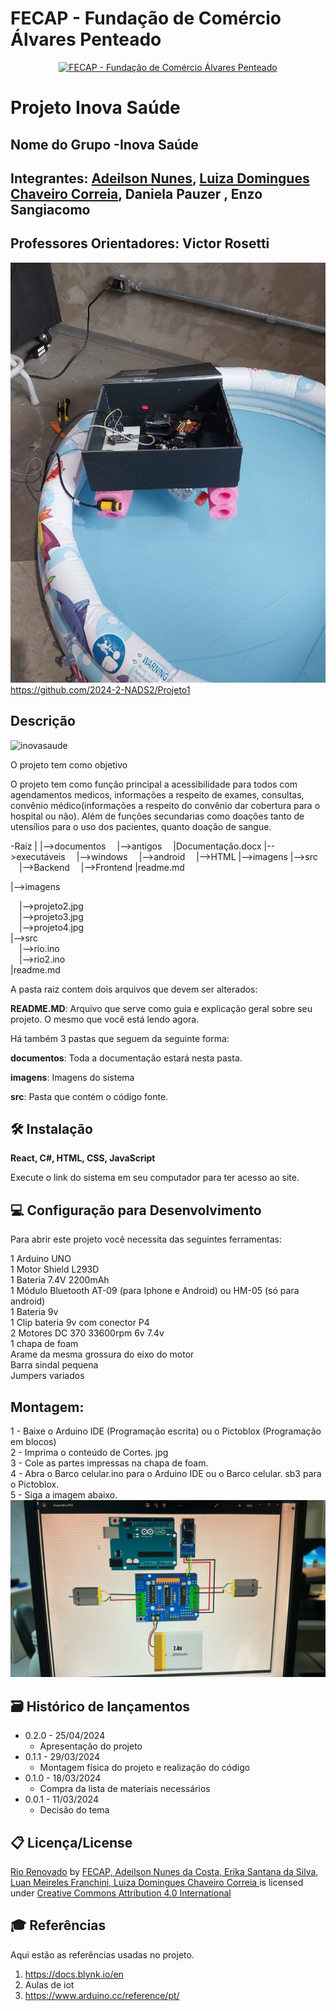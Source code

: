 # FECAP - Fundação de Comércio Álvares Penteado

<p align="center">
<a href= "https://www.fecap.br/"><img src="https://encrypted-tbn0.gstatic.com/images?q=tbn:ANd9GcRhZPrRa89Kma0ZZogxm0pi-tCn_TLKeHGVxywp-LXAFGR3B1DPouAJYHgKZGV0XTEf4AE&usqp=CAU" alt="FECAP - Fundação de Comércio Álvares Penteado" border="0"></a>
</p>

# Projeto Inova Saúde

## Nome do Grupo -Inova Saúde

## Integrantes: <a href="https://github.com/AdeilsonNunes">Adeilson Nunes</a>, <a href="https://github.com/luiza1205">Luiza Domingues Chaveiro Correia</a>, Daniela Pauzer </a>, <a >Enzo Sangiacomo</a>

## Professores Orientadores: Victor Rosetti
![](https://github.com/2024-1-NADS1-B/Projeto6/blob/main/imagens/b1a69324-107f-4ed0-8a6b-f78b9694f82b.jpg)
https://github.com/2024-2-NADS2/Projeto1
## Descrição
![inovasaude](https://github.com/user-attachments/assets/a8b1738e-0a62-41e2-a2ce-922b4c5d6961)

<p> O projeto tem como objetivo </p>

O projeto tem como função principal a acessibilidade para todos com agendamentos medicos, informações a respeito de exames, consultas, convênio médico(informações a respeito do convênio dar cobertura para o hospital ou não). Além de funções secundarias como doações tanto de utensílios para o uso dos pacientes, quanto doação de sangue.

-Raiz
|
|-->documentos
 |-->antigos
 |Documentação.docx
|-->executáveis
 |-->windows
 |-->android
 |-->HTML
|-->imagens
|-->src
 |-->Backend
 |-->Frontend
|readme.md
  
|-->imagens<br>
 
  &emsp;|-->projeto2.jpg<br>
  &emsp;|-->projeto3.jpg<br>
  &emsp;|-->projeto4.jpg<br>
|-->src<br>
  &emsp;|-->rio.ino<br>
  &emsp;|-->rio2.ino<br>
|readme.md<br>

A pasta raiz contem dois arquivos que devem ser alterados:

<b>README.MD</b>: Arquivo que serve como guia e explicação geral sobre seu projeto. O mesmo que você está lendo agora.

Há também 3 pastas que seguem da seguinte forma:

<b>documentos</b>: Toda a documentação estará nesta pasta.

<b>imagens</b>: Imagens do sistema

<b>src</b>: Pasta que contém o código fonte.

## 🛠 Instalação

<b>React, C#, HTML, CSS, JavaScript</b>

Execute o link do sistema em seu computador para ter acesso ao site.


## 💻 Configuração para Desenvolvimento

Para abrir este projeto você necessita das seguintes ferramentas:

1 Arduino UNO <br>
1 Motor Shield L293D <br>
1 Bateria 7.4V 2200mAh <br>
1 Módulo Bluetooth AT-09 (para Iphone e Android) ou HM-05 (só para android) <br>
1 Bateria 9v <br>
1 Clip bateria 9v com conector P4 <br>
2 Motores DC 370 33600rpm 6v 7.4v <br>
1 chapa de foam <br>
Arame da mesma grossura do eixo do motor <br>
Barra sindal pequena <br>
Jumpers variados <br>

## Montagem:
1 - Baixe o Arduino IDE (Programação escrita) ou o Pictoblox (Programação em blocos) <br>
2 - Imprima o conteúdo de Cortes. jpg <br> 
3 - Cole as partes impressas na chapa de foam. <br>
4 - Abra o Barco celular.ino para o Arduino IDE ou o Barco celular. sb3 para o Pictoblox. <br>
5 - Siga a imagem abaixo.  <br>
![](https://github.com/2024-1-NADS1-B/Projeto6/blob/main/imagens/dd5eeeda-47d1-45de-a407-29798ed6939d.jpg)

## 🗃 Histórico de lançamentos

* 0.2.0 - 25/04/2024
    * Apresentação do projeto
* 0.1.1 - 29/03/2024
    * Montagem física do projeto e realização do código
* 0.1.0 - 18/03/2024
    * Compra da lista de materiais necessários
* 0.0.1 - 11/03/2024
    * Decisão do tema
## 📋 Licença/License
<p xmlns:cc="http://creativecommons.org/ns#" xmlns:dct="http://purl.org/dc/terms/"><a property="dct:title" rel="cc:attributionURL" href="https://github.com/2024-1-NADS1-B/Projeto6">Rio Renovado</a> by <a rel="cc:attributionURL dct:creator" property="cc:attributionName" href="https://github.com/2024-1-NADS1-B/Projeto6">FECAP, Adeilson Nunes da Costa, Erika Santana da Silva, Luan Meireles Franchini, Luiza Domingues Chaveiro Correia </a> is licensed under <a href="https://creativecommons.org/licenses/by/4.0/?ref=chooser-v1" target="_blank" rel="license noopener noreferrer" style="display:inline-block;">Creative Commons Attribution 4.0 International<img style="height:22px!important;margin-left:3px;vertical-align:text-bottom;" src="https://mirrors.creativecommons.org/presskit/icons/cc.svg?ref=chooser-v1" alt=""><img style="height:22px!important;margin-left:3px;vertical-align:text-bottom;" src="https://mirrors.creativecommons.org/presskit/icons/by.svg?ref=chooser-v1" alt=""></a></p>

## 🎓 Referências

Aqui estão as referências usadas no projeto.

1. <https://docs.blynk.io/en>
2. Aulas de iot
3. <https://www.arduino.cc/reference/pt/>
